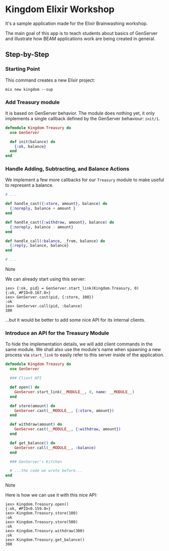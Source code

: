 # Kingdom Elixir Workshop

It's a sample application made for the Elixir Brainwashing workshop.

The main goal of this app is to teach students about basics of GenServer and illustrate how BEAM applications work are being created in general.

## Step-by-Step

### Starting Point

This command creates a new Elixir project:

```console
mix new kingdom --sup
```

### Add Treasury module

It is based on GenServer behavior. The module does nothing yet, it only implements a single callback defined by the GenServer behaviour: `init/1`.

```elixir
defmodule Kingdom.Treasury do
  use GenServer

  def init(balance) do
    {:ok, balance}
  end
end
```

### Handle Adding, Subtracting, and Balance Actions

We implement a few more callbacks for our `Treasury` module to make useful to represent a balance.

```elixir
# ...

def handle_cast({:store, amount}, balance) do
  {:noreply, balance + amount }
end

def handle_cast({:withdraw, amount}, balance) do
  {:noreply, balance - amount}
end

def handle_call(:balance, _from, balance) do
  {:reply, balance, balance}
end

# ...
```

> [!note]
>
> We can already start using this server:
>
> ```console
> iex> {:ok, pid} = GenServer.start_link(Kingdom.Treasury, 0)
> {:ok, #PID<0.167.0>}
> iex> GenServer.cast(pid, {:store, 100})
> :ok
> iex> GenServer.call(pid, :balance)
> 100
> ```
>
> ...but it would be better to add some nice API for its internal clients.

### Introduce an API for the Treasury Module

To hide the implementation details, we will add client commands in the same module. We shall also use the module's name when spawning a new process via `start_link` to easily refer to this server inside of the application.

```elixir
defmodule Kingdom.Treasury do
  use GenServer

  ### Client API

  def open() do
    GenServer.start_link(__MODULE__, 0, name: __MODULE__)
  end

  def store(amount) do
    GenServer.cast(__MODULE__, {:store, amount})
  end

  def withdraw(amount) do
    GenServer.cast(__MODULE__, {:withdraw, amount})
  end

  def get_balance() do
    GenServer.call(__MODULE__, :balance)
  end

  ### GenServer's Kitchen

  # ...the code we wrote before...
end
```

> [!note]
>
> Here is how we can use it with this nice API:
>
> ```console
> iex> Kingdom.Treasury.open()
> {:ok, #PID<0.159.0>}
> iex> Kingdom.Treasury.store(100)
> :ok
> iex> Kingdom.Treasury.store(500)
> :ok
> iex> Kingdom.Treasury.withdraw(300)
> :ok
> iex> Kingdom.Treasury.get_balance()
> 300
> ```

